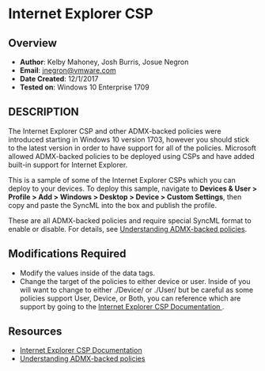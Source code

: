 # Internet Explorer CSP

## Overview
- **Author**: Kelby Mahoney, Josh Burris, Josue Negron
- **Email**: jnegron@vmware.com
- **Date Created**: 12/1/2017
- **Tested on**: Windows 10 Enterprise 1709

        
## DESCRIPTION
The Internet Explorer CSP and other ADMX-backed policies were introduced starting in Windows 10 version 1703, however you should stick to the latest version in order to have support for all of the policies. Microsoft allowed ADMX-backed policies to be deployed using CSPs and have added built-in support for Internet Explorer. 

This is a sample of some of the Internet Explorer CSPs which you can deploy to your devices. To deploy this sample, navigate to **Devices & User > Profile > Add > Windows > Desktop > Device > Custom Settings**, then copy and paste the SyncML into the box and publish the profile.

These are all ADMX-backed policies and require special SyncML format to enable or disable. For details, see [Understanding ADMX-backed policies](https://docs.microsoft.com/en-us/windows/client-management/mdm/understanding-admx-backed-policies).
	
## Modifications Required
- Modify the values inside of the data tags. 
- Change the target of the policies to either device or user. Inside of <LocURI> you will want to change to either ./Device/ or ./User/ but be careful as some policies support User, Device, or Both, you can reference which are support by going to the [Internet Explorer CSP Documentation ](https://docs.microsoft.com/en-us/windows/client-management/mdm/policy-csp-internetexplorer). 

## Resources
- [Internet Explorer CSP Documentation ](https://docs.microsoft.com/en-us/windows/client-management/mdm/policy-csp-internetexplorer)
- [Understanding ADMX-backed policies](https://docs.microsoft.com/en-us/windows/client-management/mdm/understanding-admx-backed-policies)



